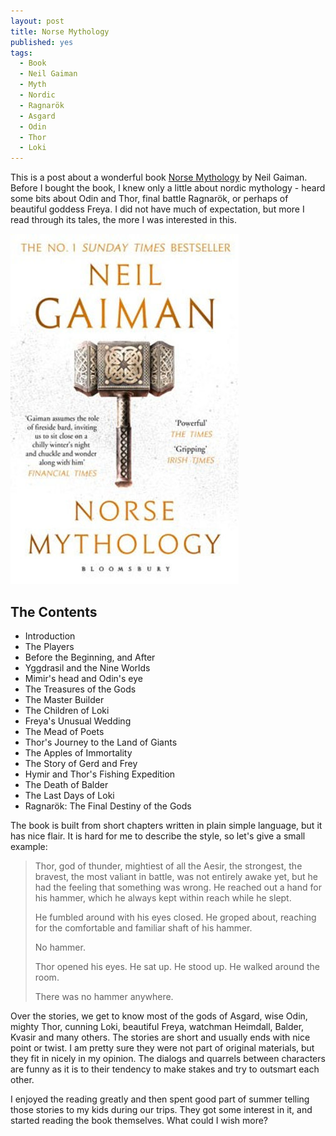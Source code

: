```yaml
---
layout: post
title: Norse Mythology
published: yes
tags:
  - Book
  - Neil Gaiman
  - Myth
  - Nordic
  - Ragnarök
  - Asgard
  - Odin
  - Thor
  - Loki
---
```

This is a post about a wonderful book [Norse Mythology][1] by Neil Gaiman. Before I bought the book, I knew only a little about nordic mythology - heard some bits about Odin and Thor, final battle Ragnarök, or perhaps of beautiful goddess Freya. I did not have much of expectation, but more I read through its tales, the more I was interested in this.

![Norse Mythology](/img/norse-mythology.png)

## The Contents

 - Introduction
 - The Players
 - Before the Beginning, and After
 - Yggdrasil and the Nine Worlds
 - Mimir's head and Odin's eye
 - The Treasures of the Gods
 - The Master Builder
 - The Children of Loki
 - Freya's Unusual Wedding
 - The Mead of Poets
 - Thor's Journey to the Land of Giants
 - The Apples of Immortality
 - The Story of Gerd and Frey
 - Hymir and Thor's Fishing Expedition
 - The Death of Balder
 - The Last Days of Loki
 - Ragnarök: The Final Destiny of the Gods

The book is built from short chapters written in plain simple language, but it has nice flair. It is hard for me to describe the style, so let's give a small example:

> Thor, god of thunder, mightiest of all the Aesir, the strongest, the bravest, the most valiant in battle, was not entirely awake yet, but he had the feeling that something was wrong. He reached out a hand for his hammer, which he always kept within reach while he slept.
>
> He fumbled around with his eyes closed. He groped about, reaching for the comfortable and familiar shaft of his hammer.
>
> No hammer.
>
> Thor opened his eyes. He sat up. He stood up. He walked around the room.
>
> There was no hammer anywhere.

Over the stories, we get to know most of the gods of Asgard, wise Odin, mighty Thor, cunning Loki, beautiful Freya, watchman Heimdall, Balder, Kvasir and many others. The stories are short and usually ends with nice point or twist. I am pretty sure they were not part of original materials, but they fit in nicely in my opinion. The dialogs and quarrels between characters are funny as it is to their tendency to make stakes and try to outsmart each other.

I enjoyed the reading greatly and then spent good part of summer telling those stories to my kids during our trips. They got some interest in it, and started reading the book themselves. What could I wish more?

[1]: https://www.amazon.com/Norse-Mythology-Neil-Gaiman/dp/039360909X
